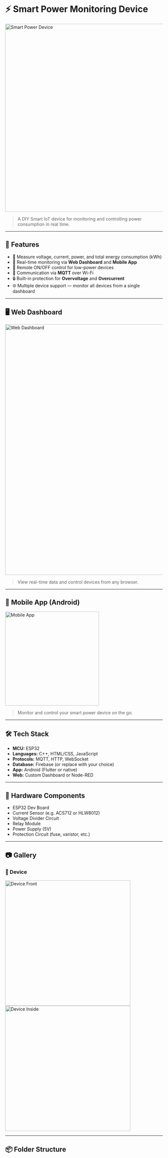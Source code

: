 # ⚡ Smart Power Monitoring Device

<img src="images/device-overview.jpg" alt="Smart Power Device" width="600"/>

> A DIY Smart IoT device for monitoring and controlling power consumption in real time.

---

## 🚀 Features

- 🔌 Measure voltage, current, power, and total energy consumption (kWh)
- 📲 Real-time monitoring via **Web Dashboard** and **Mobile App**
- 🧠 Remote ON/OFF control for low-power devices
- 📡 Communication via **MQTT** over Wi-Fi
- 🔒 Built-in protection for **Overvoltage** and **Overcurrent**
- 🌐 Multiple device support — monitor all devices from a single dashboard

---

## 🖥️ Web Dashboard

<img src="images/web-dashboard.png" alt="Web Dashboard" width="800"/>

> View real-time data and control devices from any browser.

---

## 📱 Mobile App (Android)

<img src="images/mobile-app.png" alt="Mobile App" width="300"/>

> Monitor and control your smart power device on the go.

---

## 🛠️ Tech Stack

- **MCU:** ESP32
- **Languages:** C++, HTML/CSS, JavaScript
- **Protocols:** MQTT, HTTP, WebSocket
- **Database:** Firebase (or replace with your choice)
- **App:** Android (Flutter or native)
- **Web:** Custom Dashboard or Node-RED

---

## 🧰 Hardware Components

- ESP32 Dev Board  
- Current Sensor (e.g. ACS712 or HLW8012)  
- Voltage Divider Circuit  
- Relay Module  
- Power Supply (5V)  
- Protection Circuit (fuse, varistor, etc.)

---

## 📷 Gallery

### 📸 Device

<img src="images/device-front.jpg" alt="Device Front" width="400"/> <img src="images/device-inside.jpg" alt="Device Inside" width="400"/>

---

## 📦 Folder Structure

